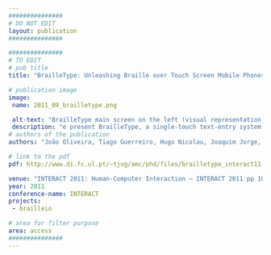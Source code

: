 ```yaml
---
###############
# DO NOT EDIT
layout: publication
###############

###############
# TO EDIT
# pub title
title: "BrailleType: Unleashing Braille over Touch Screen Mobile Phones"

# publication image
image:
 name: 2011_09_brailletype.png

 alt-text: "BrailleType main screen on the left (visual representation of the six target zones was added for illustration). Middle screen shows the letter ‘r’ marked and ready to be accepted. The image on the right shows a user writing the letter ‘r’ with BrailleType."
 description: "e present BrailleType, a single-touch text-entry system for touch screen devices. BrailleType allows the blind user to enter text as if he was writing Braille using the traditional 6-dot matrix code. We performed a user study with fifteen blind subjects, to assess this method’s performance against Apple’s VoiceOver approach. BrailleType although slower, was significantly easier and less error prone" 
# authors of the publication
authors: "João Oliveira, Tiago Guerreiro, Hugo Nicolau, Joaquim Jorge, and Daniel Gonçalves"

# link to the pdf
pdf: http://www.di.fc.ul.pt/~tjvg/amc/phd/files/brailletype_interact11.pdf

venue: "INTERACT 2011: Human-Computer Interaction – INTERACT 2011 pp 100-107"
year: 2011
conference-name: INTERACT
projects:
 - brailleio

# area for filter purpose
area: access
###############
---
```

